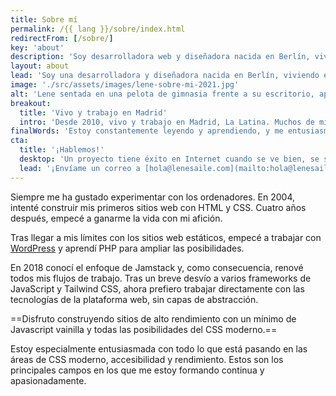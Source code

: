 ```yaml
---
title: Sobre mí
permalink: /{{ lang }}/sobre/index.html
redirectFrom: [/sobre/]
key: 'about'
description: 'Soy desarrolladora web y diseñadora nacida en Berlín, viviendo en Madrid. Llevo desarrollando para la web profesionalmente desde 2008.'
layout: about
lead: 'Soy una desarrolladora y diseñadora nacida en Berlín, viviendo en Madrid. Llevo creando para la web profesionalmente desde 2008. Me especializo en sitios web creativos a medida teniendo muy en cuenta la accesibilidad y el rendimiento.'
image: './src/assets/images/lene-sobre-mi-2021.jpg'
alt: 'Lene sentada en una pelota de gimnasia frente a su escritorio, aparentemente trabajando'
breakout:
  title: 'Vivo y trabajo en Madrid'
  intro: 'Desde 2010, vivo y trabajo en Madrid, La Latina. Muchos de mis clientes se encuentran en España, pero realizo proyectos con gente de todas partes del mundo.'
finalWords: 'Estoy constantemente leyendo y aprendiendo, y me entusiasma especialmente todo lo que está pasando en las áreas de Jamstack, accesibilidad y rendimiento. No me cuesta familiarizarme con nuevos métodos y técnicas.'
cta:
  title: '¡Hablemos!'
  desktop: 'Un proyecto tiene éxito en Internet cuando se ve bien, se siente bien y funciona con tecnología limpia y segura. Desde 2008 creo experiencias web atractivas con atención al detalle.'
  lead: '¡Envíame un correo a [hola@lenesaile.com](mailto:hola@lenesaile.com) y cuéntame tu proyecto, oportunidades o lo que tengas en mente! Siempre estoy dispuesto a charlar.'
---
```


Siempre me ha gustado experimentar con los ordenadores. En 2004, intenté construir mis primeros sitios web con HTML y CSS. Cuatro años después, empecé a ganarme la vida con mi afición.

Tras llegar a mis límites con los sitios web estáticos, empecé a trabajar con [WordPress](/es/blog/algunas-notas-personales-sobre-wordpress-en-2022/) y aprendí PHP para ampliar las posibilidades.

En 2018 conocí el enfoque de Jamstack y, como consecuencia, renové todos mis flujos de trabajo.
Tras un breve desvío a varios frameworks de JavaScript y Tailwind CSS, ahora prefiero trabajar directamente con las tecnologías de la plataforma web, sin capas de abstracción.

==Disfruto construyendo sitios de alto rendimiento con un mínimo de Javascript vainilla y todas las posibilidades del CSS moderno.==

Estoy especialmente entusiasmada con todo lo que está pasando en las áreas de CSS moderno, accesibilidad y rendimiento. Estos son los principales campos en los que me estoy formando continua y apasionadamente.
